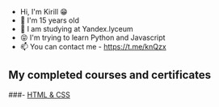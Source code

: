 - Hi, I'm Kirill 😁
- 🌱 I'm 15 years old
- 💞️ I am studying at Yandex.lyceum 
- 😝 I'm trying to learn Python and Javascript
- 📫 You can contact me - https://t.me/knQzx

## My completed courses and certificates
###-  [HTML & CSS](https://stepik.org/certificate/54384ff68561a71626c91419f7cc695ab86eb90a.pdf "Необязательная подсказка")

<!---
knQzx/knQzx is a ✨ special ✨ repository because its `README.md` (this file) appears on your GitHub profile.
You can click the Preview link to take a look at your changes.
--->

